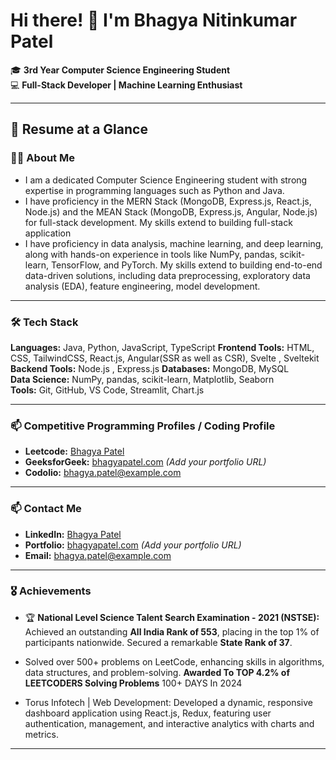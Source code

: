 # Hi there! 👋 I'm Bhagya Nitinkumar Patel

🎓 **3rd Year Computer Science Engineering Student**  
💻 **Full-Stack Developer | Machine Learning Enthusiast**

---

## 📄 **Resume at a Glance**

### 🧑‍💼 **About Me**
- I am a dedicated Computer Science Engineering student with strong expertise in programming languages such as Python and
Java.
- I have proficiency in the MERN Stack (MongoDB, Express.js, React.js, Node.js) and the MEAN Stack (MongoDB, Express.js,
Angular, Node.js) for full-stack development. My skills extend to building full-stack application
- I have proficiency in data analysis, machine learning, and deep learning, along with hands-on experience in tools like NumPy,
pandas, scikit-learn, TensorFlow, and PyTorch. My skills extend to building end-to-end data-driven solutions, including data
preprocessing, exploratory data analysis (EDA), feature engineering, model development.

---

### 🛠️ **Tech Stack**
**Languages:** Java, Python, JavaScript, TypeScript
**Frontend Tools:**  HTML, CSS, TailwindCSS, React.js, Angular(SSR as well as CSR), Svelte , Sveltekit  
**Backend Tools:** Node.js , Express.js 
**Databases:** MongoDB, MySQL  
**Data Science:** NumPy, pandas, scikit-learn, Matplotlib, Seaborn  
**Tools:** Git, GitHub, VS Code, Streamlit, Chart.js

---

### 📫 **Competitive Programming Profiles / Coding Profile**
- **Leetcode:** [Bhagya Patel](https://linkedin.com/in/bhagya-patel)
- **GeeksforGeek:** [bhagyapatel.com](https://bhagyapatel.com) *(Add your portfolio URL)*
- **Codolio:** [bhagya.patel@example.com](mailto:bhagya.patel@example.com)

---

### 📫 **Contact Me**
- **LinkedIn:** [Bhagya Patel](https://linkedin.com/in/bhagya-patel)
- **Portfolio:** [bhagyapatel.com](https://bhagyapatel.com) *(Add your portfolio URL)*
- **Email:** [bhagya.patel@example.com](mailto:bhagya.patel@example.com)

---

### 🎖️ **Achievements**
- 🏆 **National Level Science Talent Search Examination - 2021 (NSTSE):** Achieved an outstanding **All India Rank of 553**, placing in the top 1% of participants nationwide. Secured a remarkable **State Rank of 37**.
 
- Solved over 500+ problems on LeetCode, enhancing skills in algorithms, data structures, and problem-solving. **Awarded To TOP 4.2% of LEETCODERS Solving Problems** 100+ DAYS In 2024
   
- Torus Infotech | Web Development: Developed a dynamic, responsive dashboard application using React.js, Redux, featuring user authentication, management, and interactive analytics with charts and metrics.

---

